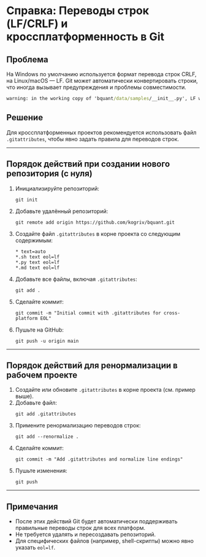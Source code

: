 # Справка: Переводы строк (LF/CRLF) и кроссплатформенность в Git

## Проблема

На Windows по умолчанию используется формат перевода строк CRLF, на Linux/macOS — LF. Git может автоматически конвертировать строки, что иногда вызывает предупреждения и проблемы совместимости.
```cmd
warning: in the working copy of 'bquant/data/samples/__init__.py', LF will be replaced by CRLF the next time Git touches it
```

## Решение

Для кроссплатформенных проектов рекомендуется использовать файл `.gitattributes`, чтобы явно задать правила для переводов строк.

---

## Порядок действий при создании нового репозитория (с нуля)

1. Инициализируйте репозиторий:
   ```
   git init
   ```
2. Добавьте удалённый репозиторий:
   ```
   git remote add origin https://github.com/kogriv/bquant.git
   ```
3. Создайте файл `.gitattributes` в корне проекта со следующим содержимым:
   ```
   * text=auto
   *.sh text eol=lf
   *.py text eol=lf
   *.md text eol=lf
   ```
4. Добавьте все файлы, включая `.gitattributes`:
   ```
   git add .
   ```
5. Сделайте коммит:
   ```
   git commit -m "Initial commit with .gitattributes for cross-platform EOL"
   ```
6. Пушьте на GitHub:
   ```
   git push -u origin main
   ```

---

## Порядок действий для ренормализации в рабочем проекте

1. Создайте или обновите `.gitattributes` в корне проекта (см. пример выше).
2. Добавьте файл:
   ```
   git add .gitattributes
   ```
3. Примените ренормализацию переводов строк:
   ```
   git add --renormalize .
   ```
4. Сделайте коммит:
   ```
   git commit -m "Add .gitattributes and normalize line endings"
   ```
5. Пушьте изменения:
   ```
   git push
   ```

---

## Примечания
- После этих действий Git будет автоматически поддерживать правильные переводы строк для всех платформ.
- Не требуется удалять и пересоздавать репозиторий.
- Для специфических файлов (например, shell-скрипты) можно явно указать `eol=lf`.
